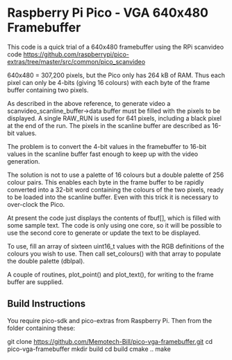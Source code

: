 Raspberry Pi Pico - VGA 640x480 Framebuffer
===========================================

This code is a quick trial of a 640x480 framebuffer using the RPi scanvideo code
https://github.com/raspberrypi/pico-extras/tree/master/src/common/pico_scanvideo

640x480 = 307,200 pixels, but the Pico only has 264 kB of RAM. Thus each pixel can
only be 4-bits (giving 16 colours) with each byte of the frame buffer containing two
pixels.

As described in the above reference, to generate video a scanvideo_scanline_buffer->data buffer
must be filled with the pixels to be displayed. A single RAW_RUN is used for 641 pixels, including
a black pixel at the end of the run. The pixels in the scanline buffer are described as 16-bit values.

The problem is to convert the 4-bit values in the framebuffer to 16-bit values in the scanline
buffer fast enough to keep up with the video generation.

The solution is not to use a palette of 16 colours but a double palette of 256 colour pairs.
This enables each byte in the frame buffer to be rapidly converted into a 32-bit word containing
the colours of the two pixels, ready to be loaded into the scanline buffer. Even with this trick
it is necessary to over-clock the Pico.

At present the code just displays the contents of fbuf[], which is filled with some sample text.
The code is only using one core, so it will be possible to use the second core to generate or
update the text to be displayed.

To use, fill an array of sixteen uint16_t values with the RGB definitions of the colours you wish
to use. Then call set_colours() with that array to populate the double palette (dblpal).

A couple of routines, plot_point() and plot_text(), for writing to the frame buffer are supplied.


Build Instructions
------------------

You require pico-sdk and pico-extras from Raspberry Pi. Then from the folder containing these:

git clone https://github.com/Memotech-Bill/pico-vga-framebuffer.git
cd pico-vga-framebuffer
mkdir build
cd build
cmake ..
make